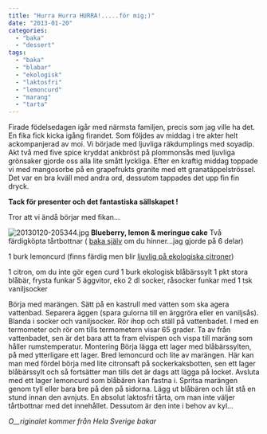 ```yaml
---
title: "Hurra Hurra HURRA!.....för mig;)"
date: "2013-01-20"
categories: 
  - "baka"
  - "dessert"
tags: 
  - "baka"
  - "blabar"
  - "ekologisk"
  - "laktosfri"
  - "lemoncurd"
  - "marang"
  - "tarta"
---
```


Firade födelsedagen igår med närmsta familjen, precis som jag ville ha det. En fika fick kicka igång firandet. Som följdes av middag i tre akter helt ackompanjerad av moi. Vi började med ljuvliga räkdumplings med soyadip. Akt två med five spice kryddat ankbröst på plommonsås med ljuvliga grönsaker gjorde oss alla lite smått lyckliga. Efter en kraftig middag toppade vi med mangosorbe på en grapefrukts granite med ett granatäppelströssel. Det var en bra kväll med andra ord, dessutom tappades det upp fin fin dryck.

**Tack för presenter och det fantastiska sällskapet !**

Tror att vi ändå börjar med fikan...  
  
![20130120-205344.jpg](/static/img/20130120-205344.jpg) 
**Blueberry, lemon & meringue cake** Två färdigköpta tårtbottnar ( [baka själv](http://www.sockerkakor.se/tartbotten) om du hinner...jag gjorde på 6 delar)

1 burk lemoncurd (finns färdig men blir [ljuvlig på ekologiska citroner](http://www.efterratten.se/lemoncurd/))

1 citron, om du inte gör egen curd 1 burk ekologisk blåbärssylt 1 pkt stora blåbär, frysta funkar 5 äggvitor, eko 2 dl socker, råsocker funkar med 1 tsk vaniljsocker

Börja med marängen. Sätt på en kastrull med vatten som ska agera vattenbad. Separera äggen (spara gulorna till en ärggröra eller en vaniljsås). Blanda i socker och vaniljsocker. Rör ihop och ställ på vattenbadet. I med en termometer och rör om tills termometern visar 65 grader. Ta av från vattenbadet, sen är det bara att ta fram elvispen och vispa till maräng som håller rumstemperatur. Montering Börja lägga ett lager med blåbärssylten, på med ytterligare ett lager. Bred lemoncurd och lite av marängen. Här kan man med fördel börja med lite citronsaft på sockerkaksbotten, sen ett lager blåbärssylt och så fortsätter man tills det är dags att lägga på locket. Avsluta med ett lager lemoncurd som blåbären kan fastna i. Spritsa marängen genom tyll eller bara bre på den på sidorna. Lägg ut blåbären och låt stå en stund innan den avnjuts. En absolut laktosfri tårta, om man inte väljer tårtbottnar med det innehållet. Dessutom är den inte i behov av kyl...

_O__riginalet kommer från Hela Sverige bakar_

